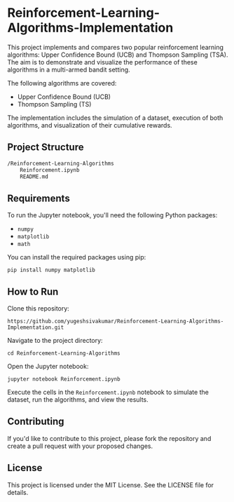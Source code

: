 # Reinforcement-Learning-Algorithms-Implementation

This project implements and compares two popular reinforcement learning algorithms: Upper Confidence Bound (UCB) and Thompson Sampling (TSA). The aim is to demonstrate and visualize the performance of these algorithms in a multi-armed bandit setting.


The following algorithms are covered:

- Upper Confidence Bound (UCB)
- Thompson Sampling (TS)

The implementation includes the simulation of a dataset, execution of both algorithms, and visualization of their cumulative rewards.

## Project Structure

```bash
/Reinforcement-Learning-Algorithms
    Reinforcement.ipynb
    README.md
```

## Requirements

To run the Jupyter notebook, you'll need the following Python packages:

* `numpy`
* `matplotlib`
* `math`

You can install the required packages using pip:

```
pip install numpy matplotlib
```

## How to Run

Clone this repository:

```
https://github.com/yugeshsivakumar/Reinforcement-Learning-Algorithms-Implementation.git

```

Navigate to the project directory:

```
cd Reinforcement-Learning-Algorithms

```

Open the Jupyter notebook:

```
jupyter notebook Reinforcement.ipynb
```

Execute the cells in the `Reinforcement.ipynb` notebook to simulate the dataset, run the algorithms, and view the results.

## Contributing

If you'd like to contribute to this project, please fork the repository and create a pull request with your proposed changes.

## License

This project is licensed under the MIT License. See the LICENSE file for details.
